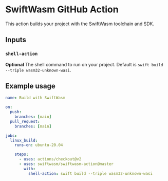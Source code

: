 # SwiftWasm GitHub Action

This action builds your project with the SwiftWasm toolchain and SDK.

## Inputs

### `shell-action`

**Optional** The shell command to run on your project. Default is `swift build --triple wasm32-unknown-wasi`.

## Example usage

```yml
name: Build with SwiftWasm

on:
  push:
    branches: [main]
  pull_request:
    branches: [main]

jobs:
  linux_build:
    runs-on: ubuntu-20.04

    steps:
      - uses: actions/checkout@v2
      - uses: swiftwasm/swiftwasm-action@master
        with:
          shell-action: swift build --triple wasm32-unknown-wasi
```
